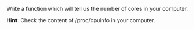 Write a function which will tell us the number of cores in your computer.

**Hint:** Check the content of /proc/cpuinfo in your computer.
